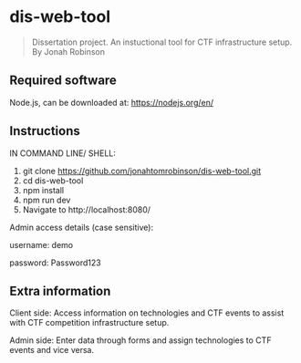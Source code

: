 # dis-web-tool

> Dissertation project. An instuctional tool for CTF infrastructure setup. By Jonah Robinson

## Required software

Node.js, can be downloaded at: https://nodejs.org/en/

## Instructions

IN COMMAND LINE/ SHELL:
1. git clone https://github.com/jonahtomrobinson/dis-web-tool.git
2. cd dis-web-tool
3. npm install
4. npm run dev
5. Navigate to http://localhost:8080/

Admin access details (case sensitive):

username: demo

password: Password123

## Extra information

Client side:
Access information on technologies and CTF events to assist with CTF competition infrastructure setup.

Admin side:
Enter data through forms and assign technologies to CTF events and vice versa.

